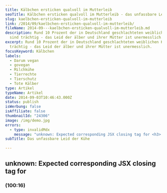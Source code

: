 ```yaml
---
title: Kälbchen ersticken qualvoll im Mutterleib
seoTitle: Kälbchen ersticken qualvoll im Mutterleib - das unfassbare Leid der Kühe
slug: kaelbchen-ersticken-qualvoll-im-mutterleib
link: /2014/09/kaelbchen-ersticken-qualvoll-im-mutterleib/
fileName: 2014-09---kaelbchen-ersticken-qualvoll-im-mutterleib.md
description: Rund 10 Prozent der in Deutschland geschlachteten weiblichen Kühe
  sind trächtig - das Leid der älber und ihrer Mütter ist unermesslich.
excerpt: Rund 10 Prozent der in Deutschland geschlachteten weiblichen Kühe sind
  trächtig - das Leid der älber und ihrer Mütter ist unermesslich.
focusKeyword: Kälbchen
labels:
  - Darum vegan
  - govegan
  - Milchkühe
  - Tierrechte
  - Tierschutz
  - Tote Kälber
type: Artikel
typeName: Artikel
date: 2014-09-03T10:46:43.000Z
status: publish
isWerbung: false
isAffiliate: false
thumbnailId: "24306"
image: /img/demo.jpg
errors:
  - type: invalidMdx
    message: "unknown: Expected corresponding JSX closing tag for <h3> (100:16)"
subTitle: Das unfassbare Leid der Kühe
  
---
```


## unknown: Expected corresponding JSX closing tag for <h3> (100:16)

<!--
Dies geht aus der Studie von Rhien et. al. (2011) hervor, in der Daten aus 53
deutschen Schlachtbetrieben ausgewertet werden.

## Verstoß gegen geltendes Gesetz und keine Lösungsansätze in Sicht

Die Bundestagsabgeordneten der von Bündnis 90/DIE GRÜNEN Bärbel Höhn, Friedrich
Ostendorff, Nicole Maisch, Harald Ebner und Steffi Lemke stellten dazu am 8.
Juli dieses Jahres eine Anfrage. Hier die Drucksache dazu [<sup>1</sup>](#1).
Lösungsansätze gab es daher bis dato noch keine.

Die Tierschutzbedingungen für den Transport sind auf nicht tragende Tiere
ausgelegt, daher wird hier von vornherein schon mal gegen geltende Gesetze
verstoßen.

## Der Fötus stirbt qualvoll

Setzt die Versorgung über den Mutterleib durch die Tötung der Mutterkuh aus,
stirbt der Fötus einen qualvollen Tod, was – so wurde es von Tierärzten
bestätigt – ganz besonders auf die bereits sehr weit entwickelten Föten im
letzten Drittel der Trächtigkeit zutrifft.

## Trügerische Idylle

Die Kälbchen sterben unter Zuckungen, ersticken unter heftigsten
Abwehrreaktionen in ihrer Fruchtblase. Tierarzt Rupert Hildner spricht in der
Panorama 3 Sendung des NDR vom 25. März [<sup>2</sup>](#2) von einem untragbaren
Zustand: „Jeder von uns Fachleuten weiß, dass die Kuh mit einem
Bolzenschussgerät betäubt wird, auf das Kälbchen hat dies jedoch keine Wirkung.
Der Fötus stirbt, erstickt, verreckt elendiglich in einem lange andauernden
Prozess.“

Bedenkt man dabei, dass die Betäubung laut einer Umfrage von Bündnis 90/DIE
GRÜNEN bei rund 4-9 Prozent der Rinder mangelhaft ist, oder sogar gänzlich
fehlt, bekommt man nicht mal eine ungefähre Vorstellung, welches Grauen
Mutterkühe und ihre ungeborenen Kinder in den Schlachthöfen erwartet.

## Entsorgung trächtiger Kühe und Föten aus wirtschaftlichen Gründen und Desinteresse

In einer Stellungnahme des Amtstierarztes D. Wolfgang Kulow zum Thema werden
folgende Hauptgründe für die Schlachtung tragender Kühe genannt:

- „Fehlgeleitete Kühe“ (die Trächtigkeit war dem Landwirt nicht bekannt)
  Verletzungen, die eine „weitere Nutzung“ des Tieres ausschließen
- Tiere, deren „Nutzung aus anderen Gründen unwirtschaftlich erscheint“, weil z.
  B. teure tierärztliche Behandlungen anstehen Lebewesen werden demnach auf den
  Müll geworfen, entsorgt, weil sich der Halter die Haltung des Nachwuchses und
  die ärztliche Versorgung nicht leisten kann oder sich schlicht nicht für seine
  Tiere interessiert.

Zwar wurde 1990 der § 90a im BGB eingefügt, nachdem Tiere keine Sachen sind, sie
werden damit jedoch nur gedanklich von Sachen unterschieden und sind nach
geltendem Gesetz rechtlich nach wie vor wie Sachen zu behandeln. Man kann also
eine Kuh genauso wie ein Fahrrad einfach kaufen und wenn sie irgendwann nicht
mehr gewünscht ist, bringt man sie zum Schrottplatz (Schlachthof).

## Die Tiere leiden im Verborgenen

Wie kann so etwas sein? Wie weit sind wir gesunken in unserer industrialisierten
Welt, dass wir unsere Mitlebewesen so misshandeln?

Es geschieht jeden Tag. Hinter hohen Betonmauern erleiden Tiere Qualen, die sich
kein Mensch ausmalen kann. Und wir verschließen unsere Augen davor. Gehen in den
Supermarkt und kaufen sauber abgepackte Scheiben von diesem Leid. Geziert von
glücklichen Kühen auf saftigen Weiden.

## Tierschutzrechtliche Vorschriften bieten keinen Schutz der Föten

In der Stellungnahme des Amtstierarztes heißt es weiter: „Die
tierschutzrechtlichen Vorschriften schützen die Föten praktisch nicht. Nach dem
Tod des Muttertieres sterben sie durch Hypoxie [<sup>3</sup>](#3). Im normalen
Schlachtprozess sind sie bei der Eviszeration bereits verendet. Das dürfte einer
der Gründe sein, warum diese Problematik erst jetzt thematisiert wird. Ein
tierschutzgerechtes Töten der Föten ist im herkömmlichen Schlachtprozess also
nicht möglich, da sie einer Betäubung nicht zugänglich sind oder sich diese z.
B. bei Narkotika aus lebensmittelrechtlichen Gründen verbietet.“

Beim Lesen dieser Zeilen läuft es einem eiskalt den Rücken runter. Und da gibt
es Menschen, die mit ruhigem Gewissen ihren Burger essen. Und es kommt noch
schlimmer: „Im letzten Drittel der Trächtigkeit kann es zur Verunreinigung des
Fleisches und des Arbeitsplatzes durch Fruchtwasser kommen, wenn der Uterus bei
der Schlachtung angeschnitten oder unsachgemäß entfernt wird.“ Dies hat zur
Folge, dass die Kühe im Anschluss an die Schlachtung tatsächlich auf dem Müll
landen.

## Es kommt ausschließlich auf die Leistung an

Die Tiere werden auf ihre Milchleistung reduziert, erfüllen sie diese nicht
mehr, werden sie aussortiert, ob sie dabei ein Kalb im Bauch tragen, spielt
keine Rolle. Einzelne Tiere sind auf dem leistungsorientierten Markt einfach
nichts wert. Da bereits eine Entzündung des Euters oder der Klauen eine
verminderte Milchproduktion bedeutet, bedeutet das in den meisten Fällen bereits
das Todesurteil für eine Milchkuh.

Deutsche Tierärzte fordern seit einiger Zeit ein generelles Schlachtverbot für
schwangere Kühe, ausgeschlossen sind hier jedoch wieder kranke Tiere.

Ein Schlachtverbot ist derzeit nur auf Europa-Ebene möglich, das
Landwirtschaftsministerium stellte auf das Drängen der Tierschützer hin die
Forderung an die EU-Kommission, Tiere wenigstens während des letzten
Trächtigkeitsdrittels nicht mehr zu transportieren.

Zunächst wurde das Thema vertagt, im Juli wurde die deutsche Delegation dann im
zuständigen Ausschuss angehört, die EU-Kommission wurde dazu aufgefordert, die
Schlachtungen der tragenden Kühe zu untersuchen und eine Lösung zu finden.

## Welttierschutzgesellschaft weist auf die Problematik hin

Nachdem von der Welttierschutzgesellschaft im März auf die Problematik
hingewiesen wurde, räumte das Bundeslandwirtschaftsministerium im Juli ein, dass
die Schlachtungen nicht nur in Einzelfällen vorkämen und dies demnach ein
Tierschutzproblem sei.

Die Rinderhalter wurden im ersten Schritt dazu aufgefordert, möglichst keine
trächtigen Tiere zu schlachten. Das Bundesministerium für Landwirtschaft prüft
momentan, ob ein nationales Schlachtungsverbot für trächtige Rinder
ausgesprochen werden darf. Eine Änderung der EU-Verordnung steht wohl auch
weiterhin in den Sternen.

### Quellen:</div>- [1][drucksache von bündnis 90/die grünen vom 08.05.2014](http://dip21.bundestag.de/dip21/btd/18/013/1801391.pdf)

- [2][panorama 3,](https://nebenan.de/)
  [NDR Sendung vom 25.03.2014](https://www.ardmediathek.de/ard/player/Y3JpZDovL25kci5kZS9mMzRlZDNlNS1iMWYxLTQ0OGItYTAwMC1mNzQzMjlmNWNkOGE/)
- [3][begriffserklärung "hipoxie"](https://de.wikipedia.org/wiki/Hypoxie_(Medizin))
- [4][erkenntnis zur schlachtung gravider tiere,](https://www.youtube.com/watch?time_continue=1225&amp;v=tNZXy6hfvhM)
  [Stellungnahme des Amtstierarztes Dr. Wolfgang Kulow](https://www.amtstierarzt.de/)</div></div></div>

-->

  
